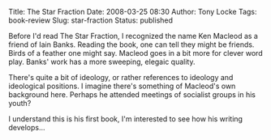 Title: The Star Fraction
Date: 2008-03-25 08:30
Author: Tony Locke
Tags: book-review
Slug: star-fraction
Status: published

Before I'd read The Star Fraction, I recognized the name Ken Macleod as a friend of Iain Banks. Reading the book, one can tell they might be friends. Birds of a feather one might say. Macleod goes in a bit more for clever word play. Banks' work has a more sweeping, elegaic quality.  
  
There's quite a bit of ideology, or rather references to ideology and ideological positions. I imagine there's something of Macleod's own background here. Perhaps he attended meetings of socialist groups in his youth?  
  
I understand this is his first book, I'm interested to see how his writing develops...
